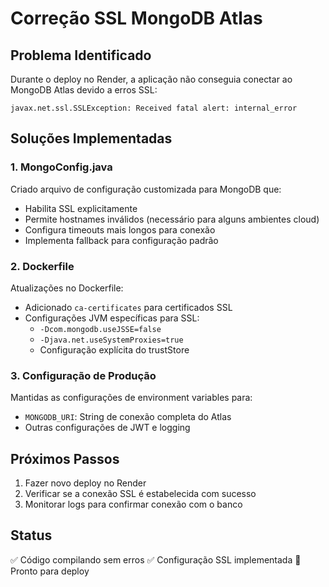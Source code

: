 # Correção SSL MongoDB Atlas

## Problema Identificado
Durante o deploy no Render, a aplicação não conseguia conectar ao MongoDB Atlas devido a erros SSL:
```
javax.net.ssl.SSLException: Received fatal alert: internal_error
```

## Soluções Implementadas

### 1. MongoConfig.java
Criado arquivo de configuração customizada para MongoDB que:
- Habilita SSL explicitamente
- Permite hostnames inválidos (necessário para alguns ambientes cloud)
- Configura timeouts mais longos para conexão
- Implementa fallback para configuração padrão

### 2. Dockerfile
Atualizações no Dockerfile:
- Adicionado `ca-certificates` para certificados SSL
- Configurações JVM específicas para SSL:
  - `-Dcom.mongodb.useJSSE=false`
  - `-Djava.net.useSystemProxies=true`
  - Configuração explícita do trustStore

### 3. Configuração de Produção
Mantidas as configurações de environment variables para:
- `MONGODB_URI`: String de conexão completa do Atlas
- Outras configurações de JWT e logging

## Próximos Passos
1. Fazer novo deploy no Render
2. Verificar se a conexão SSL é estabelecida com sucesso
3. Monitorar logs para confirmar conexão com o banco

## Status
✅ Código compilando sem erros
✅ Configuração SSL implementada
🔄 Pronto para deploy